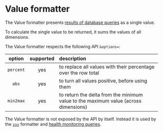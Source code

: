 <!--
title: "Value formatter"
custom_edit_url: https://github.com/netdata/netdata/edit/master/web/api/formatters/value/README.md
sidebar_label: "Value formatter"
learn_status: "Published"
learn_topic_type: "References"
learn_rel_path: "Developers/Web/Api/Formatters"
-->

# Value formatter

The Value formatter presents [results of database queries](https://github.com/netdata/netdata/blob/master/web/api/queries/README.md) as a single value.

To calculate the single value to be returned, it sums the values of all dimensions.

The Value formatter respects the following API `&options=`:

| option    | supported | description |
|:----:     |:-------:  |:----------  |
| `percent` | yes       | to replace all values with their percentage over the row total|
| `abs`     | yes       | to turn all values positive, before using them |
| `min2max` | yes       | to return the delta from the minimum value to the maximum value (across dimensions)|

The Value formatter is not exposed by the API by itself.
Instead it is used by the [`ssv`](https://github.com/netdata/netdata/blob/master/web/api/formatters/ssv/README.md) formatter
and [health monitoring queries](https://github.com/netdata/netdata/blob/master/src/health/README.md).


